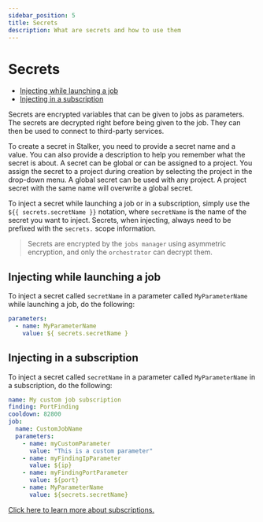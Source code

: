 ```yaml
---
sidebar_position: 5
title: Secrets
description: What are secrets and how to use them
---
```


# Secrets

* [Injecting while launching a job](#injecting-while-launching-a-job)
* [Injecting in a subscription](#injecting-in-a-subscription)

Secrets are encrypted variables that can be given to jobs as parameters. The secrets are decrypted right before being given to the job. They
can then be used to connect to third-party services.

To create a secret in Stalker, you need to provide a secret name and a value. You can also provide a description to help you remember what
the secret is about. A secret can be global or can be assigned to a project. You assign the secret to a project during creation by selecting
the project in the drop-down menu. A global secret can be used with any project. A project secret with the same name will overwrite a global
secret.

To inject a secret while launching a job or in a subscription, simply use the `${{ secrets.secretName }}` notation, where `secretName` is
the name of the secret you want to inject. Secrets, when injecting, always need to be prefixed with the `secrets.` scope information.

> Secrets are encrypted by the `jobs manager` using asymmetric encryption, and only the `orchestrator` can decrypt them.

## Injecting while launching a job

To inject a secret called `secretName` in a parameter called `MyParameterName` while launching a job, do the following:

```yaml
parameters:
  - name: MyParameterName
    value: ${ secrets.secretName }
```

## Injecting in a subscription

To inject a secret called `secretName` in a parameter called `MyParameterName` in a subscription, do the following:

```yaml
name: My custom job subscription
finding: PortFinding
cooldown: 82800
job:
  name: CustomJobName
  parameters:
    - name: myCustomParameter
      value: "This is a custom parameter"
    - name: myFindingIpParameter
      value: ${ip}
    - name: myFindingPortParameter
      value: ${port}
    - name: MyParameterName
      value: ${secrets.secretName}
```

[Click here to learn more about subscriptions.](./subscriptions.md)
